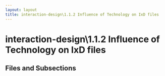 ```yaml
---
layout: layout
title: interaction-design\1.1.2 Influence of Technology on IxD files
---
```


# interaction-design\1.1.2 Influence of Technology on IxD files

## Files and Subsections

